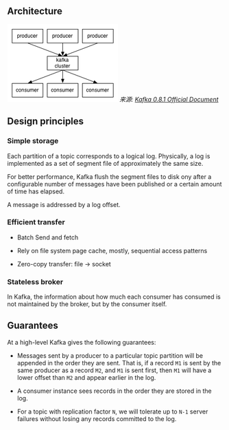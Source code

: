 Architecture
----

![Kafka Cluster](images/kafka_cluster.png)
*来源: [Kafka 0.8.1 Official Document](https://kafka.apache.org/081/documentation.html)*


## Design principles

### Simple storage

Each partition of a topic corresponds to a logical log. Physically, a log is implemented as a set of segment file of approximately the same size.

<div class="alert">
For better performance, Kafka flush the segment files to disk ony after a configurable number of messages have been published or a certain amount of time has elapsed.
</div>

A message is addressed by a log offset.


### Efficient transfer

* Batch Send and fetch

* Rely on file system page cache, mostly, sequential access patterns

* Zero-copy transfer: file -> socket


### Stateless broker

In Kafka, the information about how much each consumer has consumed is not maintained by the broker, but by the consumer itself.


## Guarantees

At a high-level Kafka gives the following guarantees:

* Messages sent by a producer to a particular topic partition will be appended in the order they are sent. That is, if a record `M1` is sent by the same producer as a record `M2`, and `M1` is sent first, then `M1` will have a lower offset than `M2` and appear earlier in the log.

* A consumer instance sees records in the order they are stored in the log.

* For a topic with replication factor `N`, we will tolerate up to `N-1` server failures without losing any records committed to the log.

